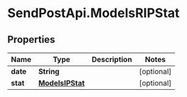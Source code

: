 # SendPostApi.ModelsRIPStat

## Properties

Name | Type | Description | Notes
------------ | ------------- | ------------- | -------------
**date** | **String** |  | [optional] 
**stat** | [**ModelsIPStat**](ModelsIPStat.md) |  | [optional] 


